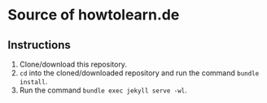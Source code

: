 # Source of howtolearn.de

## Instructions

1. Clone/download this repository.
2. `cd` into the cloned/downloaded repository and run the command `bundle install`.
3. Run the command `bundle exec jekyll serve -wl`.
